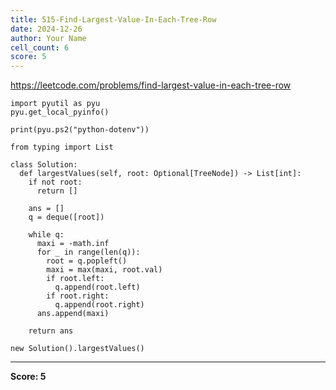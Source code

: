 ```yaml
---
title: 515-Find-Largest-Value-In-Each-Tree-Row
date: 2024-12-26
author: Your Name
cell_count: 6
score: 5
---
```


https://leetcode.com/problems/find-largest-value-in-each-tree-row


```
import pyutil as pyu
pyu.get_local_pyinfo()
```


```
print(pyu.ps2("python-dotenv"))
```


```
from typing import List
```


```
class Solution:
  def largestValues(self, root: Optional[TreeNode]) -> List[int]:
    if not root:
      return []

    ans = []
    q = deque([root])

    while q:
      maxi = -math.inf
      for _ in range(len(q)):
        root = q.popleft()
        maxi = max(maxi, root.val)
        if root.left:
          q.append(root.left)
        if root.right:
          q.append(root.right)
      ans.append(maxi)

    return ans
```


```
new Solution().largestValues()
```


---
**Score: 5**
